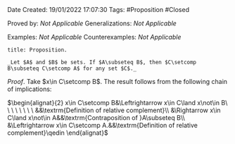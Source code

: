 <br />
<br />

Date Created: 19/01/2022 17:07:30
Tags: #Proposition #Closed

Proved by: _Not Applicable_
Generalizations: _Not Applicable_

Examples: _Not Applicable_
Counterexamples: _Not Applicable_

``` ad-Proposition
title: Proposition.

_Let $A$ and $B$ be sets. If $A\subseteq B$, then $C\setcomp B\subseteq C\setcomp A$ for any set $C$._

```

_Proof_. Take $x\in C\setcomp B$. The result follows from the following chain of implications:

$\begin{alignat}{2}
    x\in C\setcomp B&\Leftrightarrow x\in C\land x\not\in B\ \ \ \ \ \ \ \ &&\textrm{Definition of relative complement}\\
    &\Rightarrow x\in C\land x\not\in A&&\textrm{Contraposition of }A\subseteq B\\
    &\Leftrightarrow x\in C\setcomp A.&&\textrm{Definition of relative complement}\qedin
\end{alignat}$
